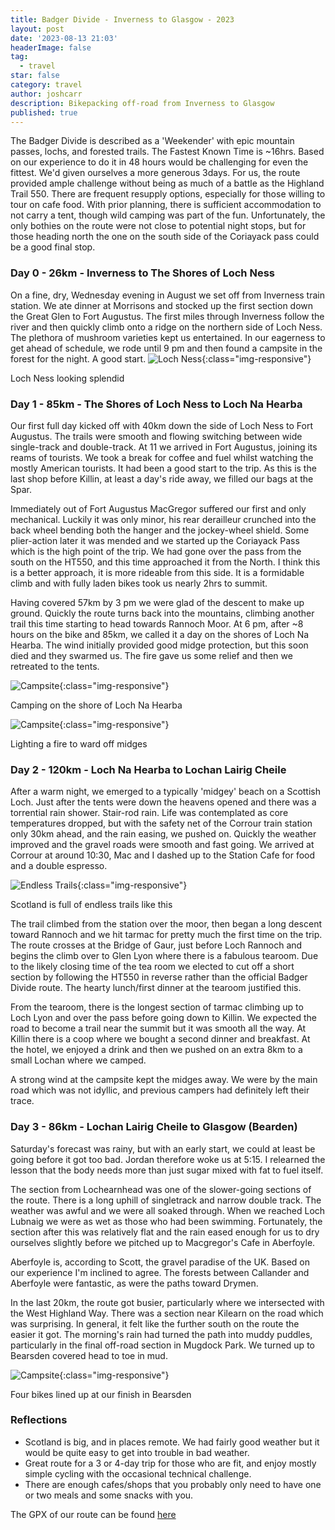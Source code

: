 ```yaml
---
title: Badger Divide - Inverness to Glasgow - 2023
layout: post
date: '2023-08-13 21:03'
headerImage: false
tag:
  - travel
star: false
category: travel
author: joshcarr
description: Bikepacking off-road from Inverness to Glasgow
published: true
---
```

The Badger Divide is described as a 'Weekender' with epic mountain passes, lochs, and forested trails. The Fastest Known Time is ~16hrs. Based on our experience to do it in 48 hours would be challenging for even the fittest. We'd given ourselves a more generous 3days. For us, the route provided ample challenge without being as much of a battle as the Highland Trail 550. There are frequent resupply options, especially for those willing to tour on cafe food. With prior planning, there is sufficient accommodation to not carry a tent, though wild camping was part of the fun. Unfortunately, the only bothies on the route were not close to potential night stops, but for those heading north the one on the south side of the Coriayack pass could be a good final stop. 

### Day 0 - 26km - Inverness to The Shores of Loch Ness
On a fine, dry, Wednesday evening in August we set off from Inverness train station. We ate dinner at Morrisons and stocked up the first section down the Great Glen to Fort Augustus. The first miles through Inverness follow the river and then quickly climb onto a ridge on the northern side of Loch Ness. The plethora of mushroom varieties kept us entertained. In our eagerness to get ahead of schedule, we rode until 9 pm and then found a campsite in the forest for the night. A good start. 
![Loch Ness](/assets/images/BadgerDivide/lochness.jpg){:class="img-responsive"}
<figcaption>Loch Ness looking splendid</figcaption>


### Day 1 - 85km - The Shores of Loch Ness to Loch Na Hearba
Our first full day kicked off with 40km down the side of Loch Ness to Fort Augustus. The trails were smooth and flowing switching between wide single-track and double-track. At 11 we arrived in Fort Augustus, joining its reams of tourists. We took a break for coffee and fuel whilst watching the mostly American tourists. It had been a good start to the trip. As this is the last shop before Killin, at least a day's ride away, we filled our bags at the Spar. 

Immediately out of Fort Augustus MacGregor suffered our first and only mechanical. Luckily it was only minor, his rear derailleur crunched into the back wheel bending both the hanger and the jockey-wheel shield. Some plier-action later it was mended and we started up the Coriayack Pass which is the high point of the trip. We had gone over the pass from the south on the HT550, and this time approached it from the North. I think this is a better approach, it is more rideable from this side. It is a formidable climb and with fully laden bikes took us nearly 2hrs to summit. 

Having covered 57km by 3 pm we were glad of the descent to make up ground. Quickly the route turns back into the mountains, climbing another trail this time starting to head towards Rannoch Moor. At 6 pm, after ~8 hours on the bike and 85km, we called it a day on the shores of Loch Na Hearba. The wind initially provided good midge protection, but this soon died and they swarmed us. The fire gave us some relief and then we retreated to the tents.

![Campsite](/assets/images/BadgerDivide/tents1.jpg){:class="img-responsive"}
<figcaption>Camping on the shore of Loch Na Hearba</figcaption>

![Campsite](/assets/images/BadgerDivide/fire.jpeg){:class="img-responsive"}
<figcaption>Lighting a fire to ward off midges</figcaption>


### Day 2 - 120km - Loch Na Hearba to Lochan Lairig Cheile
After a warm night, we emerged to a typically 'midgey' beach on a Scottish Loch. Just after the tents were down the heavens opened and there was a torrential rain shower. Stair-rod rain. Life was contemplated as core temperatures dropped, but with the safety net of the Corrour train station only 30km ahead, and the rain easing, we pushed on. Quickly the weather improved and the gravel roads were smooth and fast going. We arrived at Corrour at around 10:30, Mac and I dashed up to the Station Cafe for food and a double espresso. 


![Endless Trails](/assets/images/BadgerDivide/trails.jpeg){:class="img-responsive"}
<figcaption>Scotland is full of endless trails like this</figcaption>

The trail climbed from the station over the moor, then began a long descent toward Rannoch and we hit tarmac for pretty much the first time on the trip. The route crosses at the Bridge of Gaur, just before Loch Rannoch and begins the climb over to Glen Lyon where there is a fabulous tearoom. Due to the likely closing time of the tea room we elected to cut off a short section by following the HT550 in reverse rather than the official Badger Divide route. The hearty lunch/first dinner at the tearoom justified this. 

From the tearoom, there is the longest section of tarmac climbing up to Loch Lyon and over the pass before going down to Killin. We expected the road to become a trail near the summit but it was smooth all the way. At Killin there is a coop where we bought a second dinner and breakfast. At the hotel, we enjoyed a drink and then we pushed on an extra 8km to a small Lochan where we camped. 

A strong wind at the campsite kept the midges away. We were by the main road which was not idyllic, and previous campers had definitely left their trace. 


### Day 3 - 86km - Lochan Lairig Cheile to Glasgow (Bearden)
Saturday's forecast was rainy, but with an early start, we could at least be going before it got too bad. Jordan therefore woke us at 5:15. I relearned the lesson that the body needs more than just sugar mixed with fat to fuel itself. 

The section from Lochearnhead was one of the slower-going sections of the route. There is a long uphill of singletrack and narrow double track. The weather was awful and we were all soaked through. When we reached Loch Lubnaig we were as wet as those who had been swimming. Fortunately, the section after this was relatively flat and the rain eased enough for us to dry ourselves slightly before we pitched up to Macgregor's Cafe in Aberfoyle. 

Aberfoyle is, according to Scott, the gravel paradise of the UK. Based on our experience I'm inclined to agree. The forests between Callander and Aberfoyle were fantastic, as were the paths toward Drymen. 

In the last 20km, the route got busier, particularly where we intersected with the West Highland Way. There was a section near Kilearn on the road which was surprising. In general, it felt like the further south on the route the easier it got. The morning's rain had turned the path into muddy puddles, particularly in the final off-road section in Mugdock Park. We turned up to Bearsden covered head to toe in mud.

![Campsite](/assets/images/BadgerDivide/bikes.jpeg){:class="img-responsive"}
<figcaption>Four bikes lined up at our finish in Bearsden</figcaption>


### Reflections
* Scotland is big, and in places remote. We had fairly good weather but it would be quite easy to get into trouble in bad weather.
* Great route for a 3 or 4-day trip for those who are fit, and enjoy mostly simple cycling with the occasional technical challenge.
* There are enough cafes/shops that you probably only need to have one or two meals and some snacks with you.


The GPX of our route can be found [here](/assets/images/BadgerDivide/Badger_Divide.gpx)